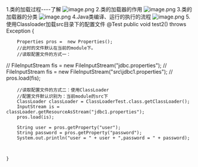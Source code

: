 1.类的加载过程----了解
![image.png](https://cdn.nlark.com/yuque/0/2022/png/28932072/1655991856723-9a31385c-123a-42d7-a815-f0450ac48df7.png#clientId=u1ede05ab-1495-4&from=paste&height=362&id=ubb22ac3b&originHeight=362&originWidth=736&originalType=binary&ratio=1&rotation=0&showTitle=false&size=48213&status=done&style=none&taskId=u13cb7ce2-5ac5-4868-b509-157195fbc1e&title=&width=736)
2.类的加载器的作用
![image.png](https://cdn.nlark.com/yuque/0/2022/png/28932072/1655991863572-84c02d8e-0a17-45db-8572-5f839aee52e9.png#clientId=u1ede05ab-1495-4&from=paste&height=130&id=u5e674dda&originHeight=130&originWidth=824&originalType=binary&ratio=1&rotation=0&showTitle=false&size=69554&status=done&style=none&taskId=u1d0774b9-9cf7-4012-92f7-24fee46da25&title=&width=824)
3.类的加载器的分类
![image.png](https://cdn.nlark.com/yuque/0/2022/png/28932072/1655991874789-e2b7e214-cd66-4c21-9c20-914c8f1639ea.png#clientId=u1ede05ab-1495-4&from=paste&height=263&id=uffc81e98&originHeight=263&originWidth=773&originalType=binary&ratio=1&rotation=0&showTitle=false&size=59453&status=done&style=none&taskId=uab92c683-ac20-4338-b82c-2bc9f06d391&title=&width=773)
4.Java类编译、运行的执行的流程
![image.png](https://cdn.nlark.com/yuque/0/2022/png/28932072/1655991882861-7656ace7-f0c1-43c4-99ff-ea4544e3b50c.png#clientId=u1ede05ab-1495-4&from=paste&height=294&id=ud98b9cbf&originHeight=294&originWidth=673&originalType=binary&ratio=1&rotation=0&showTitle=false&size=86311&status=done&style=none&taskId=u0f4208d4-d128-4ba0-a7ae-8d9d5f47e6a&title=&width=673)
5.使用Classloader加载src目录下的配置文件
@Test
    public void test2() throws Exception {

        Properties pros =  new Properties();
        //此时的文件默认在当前的module下。
        //读取配置文件的方式一：
//        FileInputStream fis = new FileInputStream("jdbc.properties");
//        FileInputStream fis = new FileInputStream("src\\jdbc1.properties");
//        pros.load(fis);

        //读取配置文件的方式二：使用ClassLoader
        //配置文件默认识别为：当前module的src下
        ClassLoader classLoader = ClassLoaderTest.class.getClassLoader();
        InputStream is = classLoader.getResourceAsStream("jdbc1.properties");
        pros.load(is);

        String user = pros.getProperty("user");
        String password = pros.getProperty("password");
        System.out.println("user = " + user + ",password = " + password);



    }


